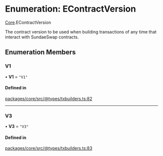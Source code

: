 # Enumeration: EContractVersion

[Core](../modules/Core.md).EContractVersion

The contract version to be used when building transactions
of any time that interact with SundaeSwap contracts.

## Enumeration Members

### V1

• **V1** = ``"V1"``

#### Defined in

[packages/core/src/@types/txbuilders.ts:82](https://github.com/SundaeSwap-finance/sundae-sdk/blob/main/packages/core/src/@types/txbuilders.ts#L82)

___

### V3

• **V3** = ``"V3"``

#### Defined in

[packages/core/src/@types/txbuilders.ts:83](https://github.com/SundaeSwap-finance/sundae-sdk/blob/main/packages/core/src/@types/txbuilders.ts#L83)
